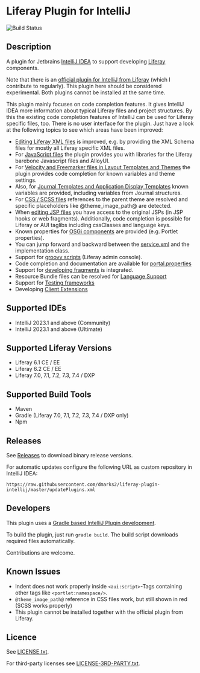 <!--
  Title: Liferay Plugin for IntelliJ
  Description: A plugin for Jetbrains IntelliJ IDEA to support developing Liferay components.
  Author: dmarks2
  -->
  
Liferay Plugin for IntelliJ
===========================
![Build Status](https://github.com/dmarks2/liferay-plugin-intellij/actions/workflows/liferay-plugin-intellij.yml/badge.svg)

Description
-----------
A plugin for Jetbrains [IntelliJ IDEA](https://www.jetbrains.com/idea/) to support developing [Liferay](http://www.liferay.com/) components. 

Note that there is an [official plugin for IntelliJ from Liferay](https://plugins.jetbrains.com/plugin/10739-liferay) (which I contribute to regularly). This plugin here should be 
considered experimental. Both plugins cannot be installed at the same time.

This plugin mainly focuses on code completion features. It gives IntelliJ IDEA more information about typical Liferay files and project structures. 
By this the existing code completion features of IntelliJ can be used for Liferay specific files, too. There is no user interface
for the plugin. Just have a look at the following topics to see which areas have been improved:

* [Editing Liferay XML files](documentation/xml_files.md) is improved, e.g. by providing the XML Schema files for mostly all Liferay specific XML files. 
* For [JavaScript files](documentation/js_files.md) the plugin provides you with libraries for the Liferay barebone Javascript files and AlloyUI. 
* For [Velocity and Freemarker files in Layout Templates and Themes](documentation/vtl_ftl_files.md) the plugin provides code completion for known variables and theme settings.
* Also, for [Journal Templates and Application Display Templates](documentation/structures_templates_adt.md) known variables are provided, including variables from Journal structures.
* For [CSS / SCSS files](documentation/scss_files.md) references to the parent theme are resolved and specific placeholders like @theme_image_path@ are detected. 
* When [editing JSP files](documentation/jsp_files.md) you have access to the original JSPs (in JSP hooks or web fragments). Additionally, code completion is possible for Liferay or AUI taglibs including cssClasses and language keys.
* Known properties for [OSGi components](documentation/osgi_components.md) are provided (e.g. Portlet properties).
* You can jump forward and backward between the [service.xml](documentation/service_xml.md) and the implementation class.
* Support for [groovy scripts](documentation/groovy.md) (Liferay admin console).
* Code completion and documentation are available for [portal.properties](documentation/portalprops.md)
* Support for [developing fragments](documentation/fragments.md) is integrated.
* Resource Bundle files can be resolved for [Language Support](documentation/language_support.md)
* Support for [Testing frameworks](documentation/testing.md)
* Developing [Client Extensions](documentation/client_extensions.md)

Supported IDEs
--------------
* IntelliJ 2023.1 and above (Community)
* IntelliJ 2023.1 and above (Ultimate)

Supported Liferay Versions
--------------------------
* Liferay 6.1 CE / EE
* Liferay 6.2 CE / EE
* Liferay 7.0, 7.1, 7.2, 7.3, 7.4 / DXP

Supported Build Tools
---------------------
* Maven
* Gradle (Liferay 7.0, 7.1, 7.2, 7.3, 7.4 / DXP only)
* Npm 

Releases
--------

See [Releases](https://github.com/dmarks2/liferay-plugin-intellij/releases) to download binary release versions.

For automatic updates configure the following URL as custom repository in IntelliJ IDEA:

    https://raw.githubusercontent.com/dmarks2/liferay-plugin-intellij/master/updatePlugins.xml

Developers
----------
This plugin uses a [Gradle based IntelliJ Plugin development](http://www.jetbrains.org/intellij/sdk/docs/tutorials/build_system/prerequisites.html).

To build the plugin, just run ```gradle build```. The build script downloads required files automatically.

Contributions are welcome.

Known Issues
------------
* Indent does not work properly inside ``<aui:script>``-Tags containing other tags like ``<portlet:namespace/>``.
* ``@theme_image_path@`` reference in CSS files work, but still shown in red (SCSS works properly)
* This plugin cannot be installed together with the official plugin from Liferay.

Licence
-------

See [LICENSE.txt](LICENSE.txt).

For third-party licenses see [LICENSE-3RD-PARTY.txt](LICENSE-3RD-PARTY.txt).
